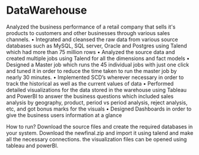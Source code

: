 # DataWarehouse
Analyzed the business performance of a retail company that sells it's products to customers and other businesses through various sales channels.
•	Integrated and cleansed the raw data from various source databases such as MySQL, SQL server, Oracle and Postgres using Talend which had more than 75 million rows
•	Analyzed the source data and created multiple jobs using Talend for all the dimensions and fact models
•	Designed a Master job which runs the 45 individual jobs with just one click and tuned it in order to reduce the time taken to run the master job by nearly 30 minutes.
•	Implemented SCD’s wherever necessary in order to track the historical as well as the current values of data
•	Performed detailed visualizations for the data stored in the warehouse using Tableau and PowerBI to answer the business questions which included sales analysis by geography, product, period vs period analysis, reject analysis, etc, and got bonus marks for the visuals
•	Designed Dashboards in order to give the business users information at a glance

How to run?
Download the source files and create the required databases in your system.
Download the newfinal.zip and import it using talend and make all the necessary connections.
the visualization files can be opened using tableau and powerBI.
